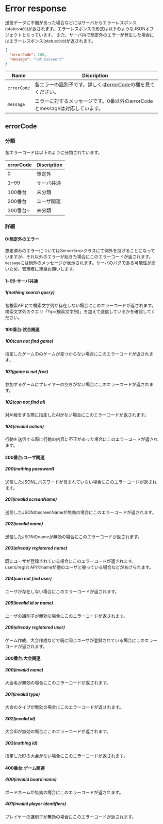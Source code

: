 # Error response

送信データに不備があった場合などにはサーバからエラーレスポンス(status:`400`)が返されます。エラーレスポンスの形式は以下のようなJSONオブジェクトとなっています。
また、サーバ内で想定外のエラーが発生した場合にはエラーレスポンス(status:`500`)が返されます。

```JSON
{
  "errorCode": 200,
  "message": "not password"
}
```

| Name        | Discription                                      |
| ----------- | ------------------------------------------------ |
| `errorCode` | 各エラーの識別子です。詳しくは[errorCode](#errorCode)の欄を見てください。 |
| `message`   | エラーに対するメッセージです。0番以外のerrorCodeとmessageは対応しています。   |

## errorCode

### 分類

各エラーコードは以下のように分類されています。

| errorCode | Discription |
| --------- | ----------- |
| 0         | 想定外         |
| 1~99      | サーバ共通       |
| 100番台     | 未分類         |
| 200番台     | ユーザ関連       |
| 300番台~    | 未分類         |

### 詳細

#### 0:想定外のエラー

想定済みのエラーについてはServerErrorクラスにて例外を投げることになっていますが、それ以外のエラーが起きた場合にこのエラーコードが返されます。
`message`には例外のメッセージが表示されます。サーバのバグである可能性が高いため、管理者に連絡お願いします。

#### 1~99:サーバ共通

##### 1(nothing search query)

各検索APIにて検索文字列が存在しない場合にこのエラーコードが返されます。 検索文字列のクエリ「?q=(検索文字列)」を加えて送信しているかを確認してください。

#### 100番台:試合関連

##### 100(can not find game)

指定したゲームIDのゲームが見つからない場合にこのエラーコードが返されます。

##### 101(game is not free)

参加するゲームにプレイヤーの空きがない場合にこのエラーコードが返されます。

##### 102(can not find ai)

対AI戦をする際に指定したAIがない場合にこのエラーコードが返されます。

##### 104(invalid action)

行動を送信する際に行動の内容に不正があった場合にこのエラーコードが返されます。

#### 200番台:ユーザ関連

##### 200(nothing password)

送信したJSONにパスワードが含まれていない場合にこのエラーコードが返されます。

##### 201(invalid screenName)

送信したJSONのscreenNameが無効の場合にこのエラーコードが返されます。

##### 202(invalid name)

送信したJSONのnameが無効の場合にこのエラーコードが返されます。

##### 203(already registered name)

既にユーザが登録されている場合にこのエラーコードが返されます。 users/regist APIでnameが他のユーザと被っている場合などがあげられます。

##### 204(can not find user)

ユーザが存在しない場合にこのエラーコードが返されます。

##### 205(invalid id or name)

ユーザの識別子が無効な場合にこのエラーコードが返されます。

##### 206(already registered user)

ゲーム作成、大会作成などで既に同じユーザが登録されている場合にこのエラーコードが返されます。

#### 300番台:大会関連

##### 300(invalid name)

大会名が無効の場合にこのエラーコードが返されます。

##### 301(invalid type)

大会のタイプが無効の場合にこのエラーコードが返されます。

##### 302(invalid id)

大会IDが無効の場合にこのエラーコードが返されます。

##### 303(nothing id)

指定したIDの大会がない場合にこのエラーコードが返されます。

#### 400番台:ゲーム関連

##### 400(invalid board name)

ボードネームが無効の場合にこのエラーコードが返されます。

##### 401(invalid player identifiers)

プレイヤーの識別子が無効の場合にこのエラーコードが返されます。
